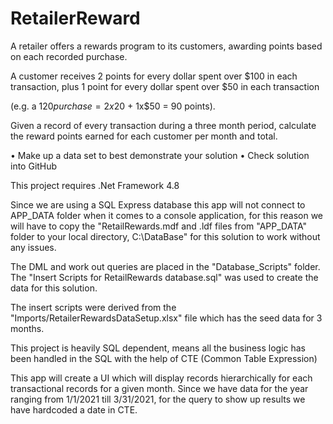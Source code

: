 # RetailerReward

A retailer offers a rewards program to its customers, awarding points based on each recorded purchase.

A customer receives 2 points for every dollar spent over $100 in each transaction, plus 1 point for every dollar spent over $50 in each transaction

(e.g. a $120 purchase = 2x$20 + 1x$50 = 90 points).

Given a record of every transaction during a three month period, calculate the reward points earned for each customer per month and total.

• Make up a data set to best demonstrate your solution
• Check solution into GitHub

This project requires .Net Framework 4.8

Since we are using a SQL Express database this app will not connect to APP_DATA folder when it comes to a console application, for this reason we will have to copy the "RetailRewards.mdf and .ldf files from "APP_DATA" folder to your local directory, C:\DataBase" for this solution to work without any issues.

The DML and work out queries are placed in the "Database_Scripts" folder.  The "Insert Scripts for RetailRewards database.sql" was used to create the data for this solution.

The insert scripts were derived from the "Imports/RetailerRewardsDataSetup.xlsx" file which has the seed data for 3 months.

This project is heavily SQL dependent, means all the business logic has been handled in the SQL with the help of CTE (Common Table Expression)

This app will create a UI which will display records hierarchically for each transactional records for a given month.  Since we have data for the year ranging from 1/1/2021 till 3/31/2021, for the query to show up results we have hardcoded a date in CTE.
